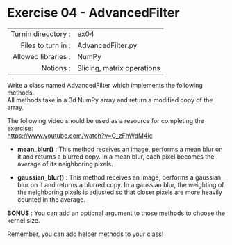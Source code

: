 # Exercise 04 - AdvancedFilter
|                         |                    |
| -----------------------:| ------------------ |
|   Turnin direcctory :   |  ex04              |
|   Files to turn in :    |  AdvancedFilter.py |
|   Allowed libraries :   |  NumPy             |
|   Notions :             |  Slicing, matrix operations |


Write a class named AdvancedFilter which implements the following methods.  
All methods take in a 3d NumPy array and return a modified copy of the array.

The following video should be used as a resource for completing the exercise:   
https://www.youtube.com/watch?v=C_zFhWdM4ic

- __mean_blur()__ : This method receives an image, performs a mean blur on it and returns a blurred copy. In a mean blur, each pixel becomes the average of its neighboring pixels.

- __gaussian_blur()__ : This method receives an image, performs a gaussian blur on it and returns a blurred copy. In a gaussian blur, the weighting of the neighboring pixels is adjusted so that closer pixels are more heavily counted in the average.

__BONUS__ : You can add an optional argument to those methods to choose the kernel size.

Remember, you can add helper methods to your class!
